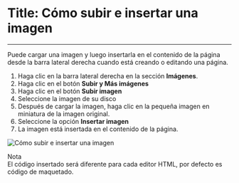 # Title: Cómo subir e insertar una imagen
<!-- Position: 2 -->
---
Puede cargar una imagen y luego insertarla en el contenido de la página desde la barra lateral derecha cuando está creando o editando una página.

1. Haga clic en la barra lateral derecha en la sección **Imágenes**.
2. Haga clic en el botón **Subir y Más imágenes**
3. Haga clic en el botón **Subir imagen**
4. Seleccione la imagen de su disco
5. Después de cargar la imagen, haga clic en la pequeña imagen en miniatura de la imagen original.
6. Seleccione la opción **Insertar imagen**
7. La imagen está insertada en el contenido de la página.

![Cómo subir e insertar una imagen](https://df6m0u2ovo2fu.cloudfront.net/images/documentation-english/how-to-upload-and-insert-an-image.png)

<div class="note">
<div class="title">Nota</div>
El código insertado será diferente para cada editor HTML, por defecto es código de maquetado.
</div>
